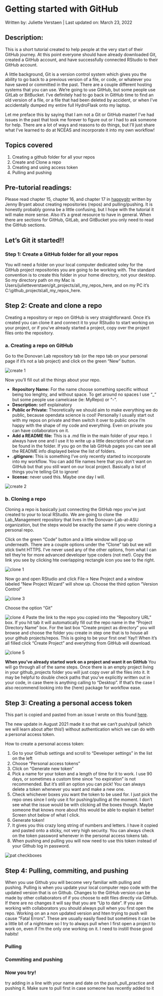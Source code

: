 Getting started with GitHub
================
Written by: Juliette Verstaen \| Last updated on:
March 23, 2022

## Description:

This is a short tutorial created to help people at the very start of
their GitHub journey. At this point everyone should have already
downloaded Git, created a GitHub account, and have successfully
connected RStudio to their GitHub account.

A little background, Git is a version control system which gives you the
ability to go back to a previous version of a file, or code, or whatever
you have saved or committed in the past. There are a couple different
hosting systems that you can use. We’re going to use GitHub, but some
people use GitLab or BitBucket. I’ve definitely had to go back in GitHub
time to find an old version of a file, or a file that had been deleted
by accident, or when I’ve accidentally dumped my entire full HydroFlask
onto my laptop.

Let me preface this by saying that I am not a Git or GitHub master! I’ve
had issues in the past that took me forever to figure out or I had to
ask someone for help. There are a lot of ways and reasons to do things,
but I’ll just share what I’ve learned to do at NCEAS and incorporate it
into my own workflow!

## Topics covered

1.  Creating a github folder for all your repos
2.  Create and Clone a repo
3.  Creating and using access token
4.  Pulling and pushing

## Pre-tutorial readings:

Please read chapter 15, chapter 16, and chapter 17 in
[happygitr](https://happygitwithr.com/) written by Jenny Bryant about
creating repositories (repos) and pulling/pushing. It is honestly
probably gonna be a little confusing, but I hope with the tutorial it
will make more sense. Also it’s a great resource to have in general.
When there are sections for GitHub, GitLab, and GitBucket you only need
to read the GitHub sections.

## Let’s Git it started!!

### Step 1: Create a GitHub folder for all your repos

You will need a folder on your local computer dedicated soley for the
GitHub project repositories you are going to be working with. The
standard convention is to create this folder in your home directory, not
your desktop. So my directory path on my Mac is
Users/julietteverstaen/git_projects/all_my_repos_here, and on my PC it’s
C:\\github_projects\\all_my_repos_here.

## Step 2: Create and clone a repo

Creating a repository or repo on GitHub is very straightforward. Once
it’s created you can clone it and connect it to your RStudio to start
working on your project, or if you’ve already started a project, copy
over the project files onto the repository.

### a. Creating a repo on GitHub

Go to the Donovan Lab repository tab (or the repo tab on your personal
page if it’s not a lab project) and click on the green “New” button.

![create
1](https://github.com/Donovan-Lab-at-ASU/Lab_Management/blob/main/coding_computing/github/pngs/create_repo_1.png)

Now you’ll fill out all the things about your repo.

-   **Repository Name:** For the name choose something specific without
    being too lenghty, and without space. To get around no spaces I use
    “\_” but some people use camelcase (ie: MyRepo) or “-”.
-   **Description:** self explainatory
-   **Public or Private:** Theoretically we should aim to make
    everything we do public, because opendata science is cool!
    Personally I usually start out with my repos on private and then
    switch it over to public once I’m happy with the shape of my code
    and everything. Even on private you can have collaborators on it.
-   **Add a README file:** This is a .md file in the main folder of your
    repo. I always have one and I use it to write up a little
    description of what can be found in the folder. If you go on the lab
    GitHub pages you can see all the README info displayed below the
    list of folders.
-   **.gitignore:** This is something I’ve only recently started to
    incorporate into my workflow. You can add file names here that you
    don’t want on GitHub but that you still want on our local project.
    Basically a list of things you’re telling Git to ignore!
-   **license:** never used this. Maybe one day I will.

![create
2](https://github.com/Donovan-Lab-at-ASU/Lab_Management/blob/main/coding_computing/github/pngs/create_repo_2.png)

### b. Cloning a repo

Cloning a repo is basically just connecting the GitHub repo you’ve just
created to your to local RStudio. We are going to clone the
Lab_Management repository that lives in the Donovan-Lab-at-ASU
organization, but the steps would be exactly the same if you were
cloning a personal repo.

Click on the green “Code” button and a little window will pop up
underneath. There are a couple options under the “Clone” tab but we will
stick tiwht HTTPS. I’ve never used any of the other options, from what I
can tell they’re for more advanced developer type coders (not me!). Copy
the link you see by clicking hte overlapping rectangle icon you see to
the right.

![clone
1](https://github.com/Donovan-Lab-at-ASU/Lab_Management/blob/main/coding_computing/github/pngs/clone_repo_1.png)

Now go and open RStudio and click File-> New Project and a window
labeled “New Project Wizard” will show up. Choose the third option
“Version Control”

![clone
3](https://github.com/Donovan-Lab-at-ASU/Lab_Management/blob/main/coding_computing/github/pngs/clone_repo_3.png)

Choose the option “Git”

![clone
4](https://github.com/Donovan-Lab-at-ASU/Lab_Management/blob/main/coding_computing/github/pngs/clone_repo_4.png)
Paste the link to the repo you copied into the “Repository URL” box. If
you hit tab it will automatically fill out the repo name in the “Project
Directory Name” box. For the last box “Create project as directory” you
will browse and choose the folder you create in step one that is to
house all your github projects/repos. This is going to be your first
one! Yay!! When it’s all filled click “Create Project” and everything
from GitHub will download.

![clone
5](https://github.com/Donovan-Lab-at-ASU/Lab_Management/blob/main/coding_computing/github/pngs/clone_repo_5.png)

**When you’ve already started work on a project and want it on GitHub**
You will go through all of the same steps. Once there is an empty
project living in your github_projects folder you will just copy over
all the files into it. It may be helpful to double check paths that
you’ve explicitly written out in your code, in case there is anything
calling to “Desktop”. If that’s the case I also recommend looking into
the {here} package for workflow ease.

## Step 3: Creating a personal access token

This part is copied and pasted from an issue I wrote on this found
[here](https://github.com/Donovan-Lab-at-ASU/Lab_Management/issues/1).

The new update in August 2021 made it so that we can’t push/pull (which
we will learn about after this!) without authentication which we can do
with a personal access token.

How to create a personal access token:

1.  Go to your Github settings and scroll to “Developer settings” in the
    list on the left
2.  Choose “Personal access tokens”
3.  Click on “Generate new token”
4.  Pick a name for your token and a length of time for it to work. I
    use 90 days, or sometimes a custom time since “no expiration” is not
    recommended. But it’s still an option you can pick! You can always
    delete a token whenever you want and make a new one.
5.  Check whichever boxes you want the token to be used for. I just pick
    the repo ones since I only use it for pushing/pulling at the moment.
    I don’t see what the issue would be with clicking all the boxes
    though. Maybe someone that knows more about this would be able to
    explain it better! Screen shot below of what I click.
6.  Generate token!
7.  It gives you this crazy long string of numbers and letters. I have
    it copied and pasted onto a sticky, not very high security. You can
    always check on the token password whenever in the personal access
    tokens tab.
8.  When pushing and pulling you will now need to use this token instead
    of your Github log in password.

![pat
checkboxes](https://github.com/Donovan-Lab-at-ASU/Lab_Management/blob/main/coding_computing/github/pngs/PAT_checkboxes.png)

## Step 4: Pulling, commiting, and pushing

When you use Github you will become very familiar with pulling and
pushing. Pulling is when you update your local computer repo code with
the updated version that is on Github. Changes to the GitHub version can
be made by other collaborators of if you choose to edit files directly
via GitHub. If there are no changes it will say that you are “Up to
date”. If you are working with collaborators you should always pull when
you first open the repo. Working on an a non updated version and hten
trying to push will cause “Fatal Errors”. These are usually easily fixed
but sometimes it can be a little bit of a nightmare so I try to always
pull when I first open a project to work on, even if I’m the only one
working on it. I need to instill those good habits!

### Pulling

### Commiting and pushing

### Now you try!
try adding in a line with your name and date on the push_pull_practice and pushing it. Make sure to pull first in case someone has recently added to it
